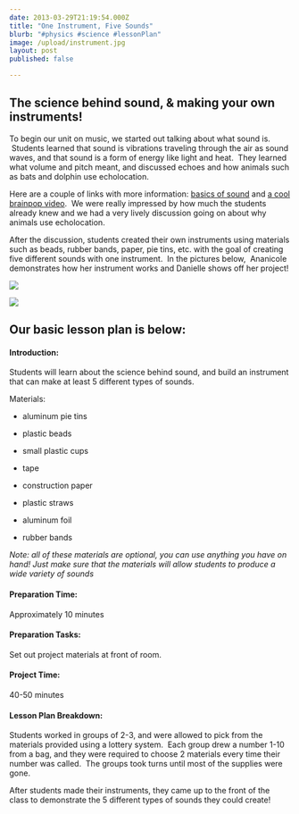 ```yaml
---
date: 2013-03-29T21:19:54.000Z
title: "One Instrument, Five Sounds"
blurb: "#physics #science #lessonPlan"
image: /upload/instrument.jpg
layout: post
published: false

---
```


## The science behind sound, & making your own instruments!


To begin our unit on music, we started out talking about what sound is.  Students learned that sound is vibrations traveling through the air as sound waves, and that sound is a form of energy like light and heat.  They learned what volume and pitch meant, and discussed echoes and how animals such as bats and dolphin use echolocation.

Here are a couple of links with more information: [basics of sound](http://documentation.apple.com/en/soundtrackpro/usermanual/index.html#chapter=B%26section=1%26tasks=true) and [a cool brainpop video](http://www.brainpop.com/science/energy/sound/preview.weml).  We were really impressed by how much the students already knew and we had a very lively discussion going on about why animals use echolocation.

After the discussion, students created their own instruments using materials such as beads, rubber bands, paper, pie tins, etc. with the goal of creating five different sounds with one instrument.  In the pictures below,  Ananicole demonstrates how her instrument works and Danielle shows off her project!


[![](http://9-dots.org/wp-uploads/2013/03/Photo-Feb-27-5-32-18-PM1-e1364591535334-1024x875.jpg)](http://9-dots.org/wp-uploads/2013/03/Photo-Feb-27-5-32-18-PM1-e1364591535334.jpg)




[![](http://9-dots.org/wp-uploads/2013/03/Photo-Feb-27-5-31-58-PM-1024x768.jpg)](http://9-dots.org/wp-uploads/2013/03/Photo-Feb-27-5-31-58-PM.jpg)





## Our basic lesson plan is below:




#### Introduction:


Students will learn about the science behind sound, and build an instrument that can make at least 5 different types of sounds.

<!-- more -->Materials:



	
  * aluminum pie tins

	
  * plastic beads

	
  * small plastic cups

	
  * tape

	
  * construction paper

	
  * plastic straws

	
  * aluminum foil

	
  * rubber bands




_Note: all of these materials are optional, you can use anything you have on hand! Just make sure that the materials will allow students to produce a wide variety of sounds_




#### Preparation Time:


Approximately 10 minutes


#### Preparation Tasks:


Set out project materials at front of room.


#### Project Time:


40-50 minutes


#### Lesson Plan Breakdown:


Students worked in groups of 2-3, and were allowed to pick from the materials provided using a lottery system.  Each group drew a number 1-10 from a bag, and they were required to choose 2 materials every time their number was called.  The groups took turns until most of the supplies were gone.

After students made their instruments, they came up to the front of the class to demonstrate the 5 different types of sounds they could create!
